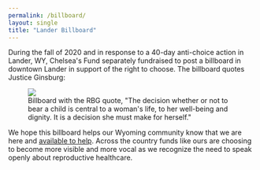 ```yaml
---
permalink: /billboard/
layout: single
title: "Lander Billboard"
---
```


During the fall of 2020 and in response to a 40-day anti-choice action
in Lander, WY, Chelsea's Fund separately fundraised to post a
billboard in downtown Lander in support of the right to choose. The
billboard quotes Justice Ginsburg:

<figure>
    <a href="{{ site.url }}{{ site.baseurl}}/assets/images/billboard.jpg">
       <img src="{{ site.url }}{{ site.baseurl}}/assets/images/billboard.jpg" class="full">
    </a>
    <figcaption>
      Billboard with the RBG quote, "The decision whether or not to bear a child is central to a
      woman's life, to her well-being and dignity. It is a decision she must make for herself."
    </figcaption>
</figure>

We hope this billboard helps our Wyoming community know that we are
here and [available to help](/financial). Across the country funds
like ours are choosing to become more visible and more vocal as we
recognize the need to speak openly about reproductive healthcare.
